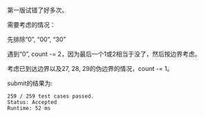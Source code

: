 第一版试错了好多次。

需要考虑的情况：

先排除”0”, “00”, “30”

遇到“0”, count -= 2，因为最后一个1或2相当于没了，然后按边界考虑。

考虑已到达边界以及27, 28, 29的伪边界的情况，count -= 1。

submit的结果为:
```
259 / 259 test cases passed.
Status: Accepted
Runtime: 52 ms
```
